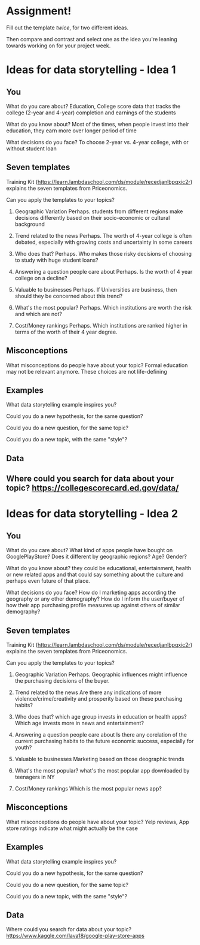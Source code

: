 # Assignment!

Fill out the template *twice*, for two different ideas.

Then compare and contrast and select one as the idea you're leaning towards
working on for your project week.


# Ideas for data storytelling - Idea 1

## You

What do you care about?
Education, College score data that tracks the college (2-year and 4-year) completion and earnings of the students 

What do you know about?
Most of the times, when people invest into their education, they earn more over longer period of time

What decisions do you face?
To choose 2-year vs. 4-year college, with or without student loan


## Seven templates

Training Kit (https://learn.lambdaschool.com/ds/module/recedjanlbpqxic2r) explains the seven templates from Priceonomics.

Can you apply the templates to your topics? 

1. Geographic Variation
Perhaps. students from different regions make decisions differently based on their socio-economic or cultural background

2. Trend related to the news
Perhaps. The worth of 4-year college is often debated, especially with growing costs and uncertainty in some careers

3. Who does that?
Perhaps. Who makes those risky decisions of choosing to study with huge student loans?

4. Answering a question people care about
Perhaps. Is the worth of 4 year college on a decline?

5. Valuable to businesses
Perhaps. If Universities are business, then should they be concerned about this trend?

6. What's the most popular?
Perhaps. Which institutions are worth the risk and which are not?

7. Cost/Money rankings
Perhaps. Which institutions are ranked higher in terms of the worth of their 4 year degree.

## Misconceptions

What misconceptions do people have about your topic?
Formal education may not be relevant anymore.
These choices are not life-defining

## Examples

What data storytelling example inspires you?

Could you do a new hypothesis, for the same question?


Could you do a new question, for the same topic?


Could you do a new topic, with the same "style"?


## Data

Where could you search for data about your topic?
https://collegescorecard.ed.gov/data/
---

# Ideas for data storytelling - Idea 2

## You

What do you care about?
What kind of apps people have bought on GooglePlayStore? Does it different by geographic regions? Age? Gender?

What do you know about?
they could be educational, entertainment, health or new related apps and that could say something about the culture and perhaps even future of that place.

What decisions do you face?
How do I marketing apps according the geography or any other demography? How do I inform the user/buyer of how their app purchasing profile measures up against others of similar demography?

## Seven templates

Training Kit (https://learn.lambdaschool.com/ds/module/recedjanlbpqxic2r) explains the seven templates from Priceonomics.

Can you apply the templates to your topics? 

1. Geographic Variation
Perhaps. Geographic influences might influence the purchasing decisions of the buyer.

2. Trend related to the news
Are there any indications of more violence/crime/creativity and prosperity based on these purchasing habits?

3. Who does that?
which age group invests in education or health apps? Which age invests more in news and entertainment?

4. Answering a question people care about
Is there any corelation of the current purchasing habits to the future economic success, especially for youth?

5. Valuable to businesses
Marketing based on those deographic trends

6. What's the most popular?
what's the most popular app downloaded by teenagers in NY

7. Cost/Money rankings
Which is the most popular news app?


## Misconceptions

What misconceptions do people have about your topic?
Yelp reviews, App store ratings indicate what might actually be the case


## Examples

What data storytelling example inspires you?


Could you do a new hypothesis, for the same question?


Could you do a new question, for the same topic?


Could you do a new topic, with the same "style"?


## Data

Where could you search for data about your topic?
https://www.kaggle.com/lava18/google-play-store-apps
